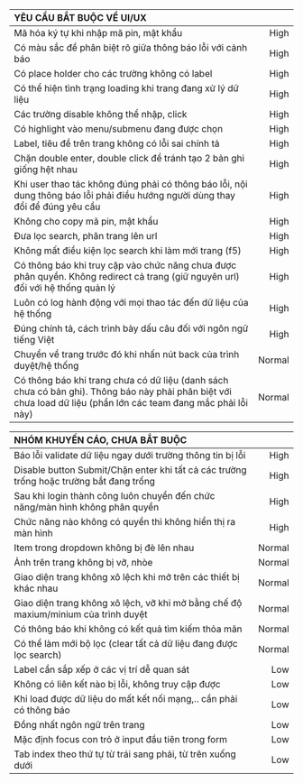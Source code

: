 |YÊU CẦU BẮT BUỘC VỀ UI/UX||
| :---             |    ----:   |
| Mã hóa ký tự khi nhập mã pin, mật khẩu  |  High | 
| Có màu sắc đề phân biệt rõ giữa thông báo lỗi với cảnh báo | High  |
| Có place holder cho các trường không có label  |  High |
| Có thể hiện tình trạng loading khi trang đang xử lý dữ liệu  | High  |
| Các trường disable không thể nhập, click  | High  |
| Có highlight vào menu/submenu đang được chọn | High  |
| Label, tiêu đề trên trang không có lỗi sai chính tả  | High  |
| Chặn double enter, double click để tránh tạo 2 bản ghi giống hệt nhau  |  High |
| Khi user thao tác không đúng phải có thông báo lỗi, nội dung thông báo lỗi phải điều hướng người dùng thay đổi để đúng yêu cầu  | High  |
| Không cho copy mã pin, mật khẩu  | High  |
| Đưa lọc search, phân trang lên url  |  High |
| Không mất điều kiện lọc search khi làm mới trang (f5)  | High  |
| Có thông báo khi truy cập vào chức năng chưa được phân quyền. Không redirect cả trang (giữ nguyên url) đối với hệ thống quản lý  | High  |
| Luôn có log hành động với mọi thao tác đến dữ liệu của hệ thống  | High  |
| Đúng chính tả, cách trình bày dấu câu đối với ngôn ngữ tiếng Việt  | High  |
| Chuyển về trang trước đó khi nhấn nút back của trình duyệt/hệ thống  | Normal  |
| Có thông báo khi trang chưa có dữ liệu (danh sách chưa có bản ghi). Thông báo này phải phân biệt với chưa load dữ liệu (phần lớn các team đang mắc phải lỗi này)  |  Normal |

| NHÓM KHUYẾN CÁO, CHƯA BẮT BUỘC||
| :---             |    ----:   |
| Báo lỗi validate dữ liệu ngay dưới trường thông tin bị lỗi  | High  |
| Disable button Submit/Chặn enter  khi tất cả các trường trống hoặc trường bắt đang trống  |  High |
| Sau khi login thành công luôn chuyển đến chức năng/màn hình không phân quyền  | High  |
| Chức năng nào không có quyền thì không hiển thị ra màn hình  | High  |
| Item trong dropdown không bị đè lên nhau  | Normal  |
| Ảnh trên trang không bị vỡ, nhòe  |  Normal |
| Giao diện trang không xô lệch khi mở trên các thiết bị khác nhau  | Normal  |
| Giao diện trang không xô lệch, vỡ khi mở bằng chế độ maxium/minium của trình duyệt  | Normal  |
| Có thông báo khi không có kết quả tìm kiếm thỏa mãn  | Normal  |
| Có thể làm mới bộ lọc (clear tất cả dữ liệu đang được lọc search)  |  Normal |
| Label cần sắp xếp ở các vị trí dễ quan sát  | Low  |
| Không có liên kết nào bị lỗi, không truy cập được  | Low  |
| Khi load được dữ liệu do mất kết nối mạng,.. cần phải có thông báo  | Low  |
| Đồng nhất ngôn ngữ trên trang  |  Low |
| Mặc định focus con trỏ ở input đầu tiên trong form  | Low  |
| Tab index theo thứ tự từ trái sang phải, từ trên xuống dưới  | Low  |

	
